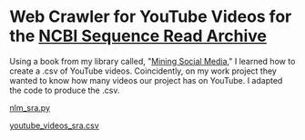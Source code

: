 # Web Crawler for YouTube Videos for the [NCBI Sequence Read Archive](https://www.youtube.com/@NLMNIH/search?query=sra)

Using a book from my library called, "[Mining Social Media](https://socialdata.site/)," I learned how to create a .csv of YouTube videos.  Coincidently, on my work project they wanted to know how many videos our project has on YouTube. I adapted the code to produce the .csv.

[nlm_sra.py](nlm_sra.py)

[youtube_videos_sra.csv](youtube_videos_sra.csv)
